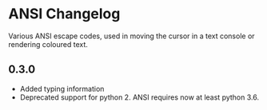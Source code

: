 ANSI Changelog
==============

Various ANSI escape codes, used in moving the cursor in a text console or
rendering coloured text.

0.3.0
-----
- Added typing information
- Deprecated support for python 2. ANSI requires now at least python 3.6.
